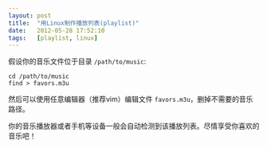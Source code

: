 ```yaml
---
layout: post
title:  "用Linux制作播放列表(playlist)"
date:   2012-05-28 17:52:10
tags:   [playlist, linux]
---
```



假设你的音乐文件位于目录 `/path/to/music`:

    cd /path/to/music
    find > favors.m3u

然后可以使用任意编辑器（推荐vim）编辑文件 `favors.m3u`，删掉不需要的音乐路径。

你的音乐播放器或者手机等设备一般会自动检测到该播放列表。尽情享受你喜欢的音乐吧！
